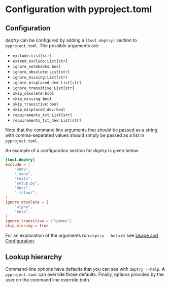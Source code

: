 # Configuration with pyproject.toml

## Configuration

_deptry_ can be configured by adding a `[tool.deptry]` section to `pyproject.toml`. The possible arguments are:

- `exclude`: `List[str]`
- `extend_exclude`: `List[str]`
- `ignore_notebooks`: `bool`
- `ignore_obsolete`: `List[str]`
- `ignore_missing`: `List[str]`
- `ignore_misplaced_dev`: `List[str]`
- `ignore_transitive`: `List[str]`
- `skip_obsolete`: `bool`
- `skip_missing`: `bool`
- `skip_transitive`: `bool`
- `skip_misplaced_dev`: `bool`
- `requirements_txt`: `List[str]`
- `requirements_txt_dev`: `List[str]`

Note that the command line arguments that should be passed as a string with comma-separated values should simply be passed as a list in `pyproject.toml`.

An example of a configuration section for _deptry_ is given below.

```toml
[tool.deptry]
exclude = [
    "venv",
    ".venv",
    "tests",
    "setup.py",
    "docs",
    ".*/foo/",
]
ignore_obsolete = [
    "alpha",
    "beta",
]
ignore_transitive = ["gamma"]
skip_missing = true
```

For an explanation of the arguments run `deptry --help` or see [Usage and Configuration](./usage.md).

## Lookup hierarchy

Command-line options have defaults that you can see with `deptry --help`. A `pyproject.toml` can override those defaults. Finally, options provided by the user on the command line override both.
